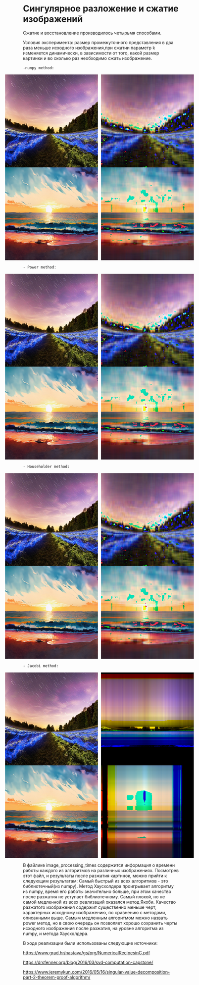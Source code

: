# Сингулярное разложение и сжатие изображений

Сжатие и восстановление производилось четырьмя способами.


Условия эксперимента: размер промежуточного представления в два раза меньше исходного изображения,при сжатии параметр k 
изменяется динамически, в зависимости от того, какой размер картинки и во сколько раз необходимо сжать изображение.
    

    -numpy method:

<div style="display: flex; justify-content: center;">
    <img src="./pictures/original/sample_640x426.bmp" alt="Image 1"  width="300" height="300" style="margin-right: 10px;">
    <img src="./pictures/decompressed/360-426-np_decompressed.bmp" alt="Image 1" width="300" height="300" style="margin-right: 10px;">
</div>

<div style="display: flex; justify-content: center;">
    <img src="./pictures/original/360-360-sample.bmp" alt="Image 1"  width="300" height="300" style="margin-right: 10px;">
    <img src="./pictures/decompressed/360-360-sample-np_decompressed.bmp" alt="Image 1" width="300" height="300" style="margin-right: 10px;">
</div>

    - Power method: 

<div style="display: flex; justify-content: center;">
    <img src="./pictures/original/sample_640x426.bmp" alt="Image 1"  width="300" height="300" style="margin-right: 10px;">
    <img src="./pictures/decompressed/360-426-power_decompressed.bmp" alt="Image 1" width="300" height="300" style="margin-right: 10px;">
</div>

<div style="display: flex; justify-content: center;">
    <img src="./pictures/original/360-360-sample.bmp" alt="Image 1"  width="300" height="300" style="margin-right: 10px;">
    <img src="./pictures/decompressed/360-360-power_decompressed.bmp" alt="Image 1" width="300" height="300" style="margin-right: 10px;">
</div>

    - Householder method: 
<div style="display: flex; justify-content: center;">
    <img src="./pictures/original/sample_640x426.bmp" alt="Image 1"  width="300" height="300" style="margin-right: 10px;">
    <img src="./pictures/decompressed/sample_640x426-householder_decompressed.bmp" alt="Image 1" width="300" height="300" style="margin-right: 10px;">
</div>
<div style="display: flex; justify-content: center;">
    <img src="./pictures/original/360-360-sample.bmp" alt="Image 1"  width="300" height="300" style="margin-right: 10px;">
    <img src="./pictures/decompressed/360-360-householder_decompressed.bmp" alt="Image 1" width="300" height="300" style="margin-right: 10px;">
</div>

    - Jacobi method:
<div style="display: flex; justify-content: center;">
    <img src="./pictures/original/sample_640x426.bmp" alt="Image 1"  width="300" height="300" style="margin-right: 10px;">
    <img src="./pictures/decompressed/sample_640x426-jacobi_decompressed.bmp" alt="Image 1" width="300" height="300" style="margin-right: 10px;">
</div>
<div style="display: flex; justify-content: center;">
    <img src="./pictures/original/360-360-sample.bmp" alt="Image 1"  width="300" height="300" style="margin-right: 10px;">
    <img src="./pictures/decompressed/360-360-jacobi_decompressed.bmp" alt="Image 1" width="300" height="300" style="margin-right: 10px;">
</div>

В файлике image_processing_times содержится информация о времени работы каждого из алгоритмов на различных изображениях.
Посмотрев этот файл, и результаты после разжатия картинок, можно прийти к следующим результатам:
    Самый быстрый из всех алгоритмов - это библиотечный(из numpy).
    Метод Хаусхолдера проигрывает алгоритму из numpy, время его работы значительно больше, при этом качество после разжатия не уступает библиотечному.
    Самый плохой, но не самой медленной из всех реализаций оказался метод Якоби.
    Качество разжатого изображения содержит существенно меньше черт, характерных исходному изображению, по 
    сравнению с методами, описанными выше.
    Самым медленным алгоритмом можно назвать power метод, но в свою очередь он позволяет хорошо сохранить черты исходного
    изображения после разжатия, на уровне алгоритма из numpy, и метода Хаусхолдера.


В ходе реализации были использованы следующие источники:

https://www.grad.hr/nastava/gs/prg/NumericalRecipesinC.pdf


https://drsfenner.org/blog/2016/03/svd-computation-capstone/


https://www.jeremykun.com/2016/05/16/singular-value-decomposition-part-2-theorem-proof-algorithm/